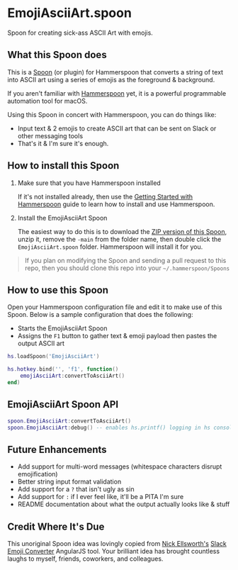 # EmojiAsciiArt.spoon
Spoon for creating sick-ass ASCII Art with emojis.


## What this Spoon does

This is a [Spoon](https://www.hammerspoon.org/Spoons/) (or plugin) for Hammerspoon that converts a string of text into ASCII art using a series of emojis as the foreground & background.

If you aren't familiar with  [Hammerspoon](https://www.hammerspoon.org/) yet, it is a powerful programmable automation tool for macOS.

Using this Spoon in concert with Hammerspoon, you can do things like:
- Input text & 2 emojis to create ASCII art that can be sent on Slack or other messaging tools
- That's it & I'm sure it's enough.

## How to install this Spoon

1. Make sure that you have Hammerspoon installed

   If it's not installed already, then use the [Getting Started with Hammerspoon](https://www.hammerspoon.org/go/) guide to learn how to install and use Hammerspoon.

2. Install the EmojiAsciiArt Spoon

   The easiest way to do this is to download the [ZIP version of this Spoon](https://github.com/luke-brooks/EmojiAsciiArt.spoon/archive/main.zip), unzip it, remove the `-main` from the folder name, then double click the `EmojiAsciiArt.spoon` folder. Hammerspoon will install it for you.

> If you plan on modifying the Spoon and sending a pull request to this repo, then you should clone this repo into your `~/.hammerspoon/Spoons`

## How to use this Spoon

Open your Hammerspoon configuration file and edit it to make use of this Spoon. Below is a sample configuration that does the following:

- Starts the EmojiAsciiArt Spoon
- Assigns the `F1` button to gather text & emoji payload then pastes the output ASCII art

``` lua
hs.loadSpoon('EmojiAsciiArt')

hs.hotkey.bind('', 'f1', function()
    emojiAsciiArt:convertToAsciiArt()
end)
```

## EmojiAsciiArt Spoon API

``` lua
spoon.EmojiAsciiArt:convertToAsciiArt()
spoon.EmojiAsciiArt:debug() -- enables hs.printf() logging in hs console
```

## Future Enhancements

- Add support for multi-word messages (whitespace characters disrupt emojification)
- Better string input format validation
- Add support for a `?` that isn't ugly as sin
- Add support for `:` if I ever feel like, it'll be a PITA I'm sure
- README documentation about what the output actually looks like & stuff

## Credit Where It's Due

This unoriginal Spoon idea was lovingly copied from [Nick Ellsworth's](https://nickmakes.website/) [Slack Emoji Converter](https://nickmakes.website/slack-emoji-converter/) AngularJS tool. Your brilliant idea has brought countless laughs to myself, friends, coworkers, and colleagues.
